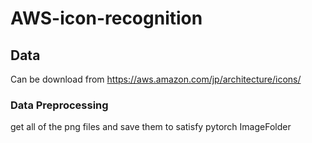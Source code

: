 # AWS-icon-recognition

## Data
Can be download from
https://aws.amazon.com/jp/architecture/icons/

### Data Preprocessing
get all of the png files and save them to satisfy pytorch ImageFolder